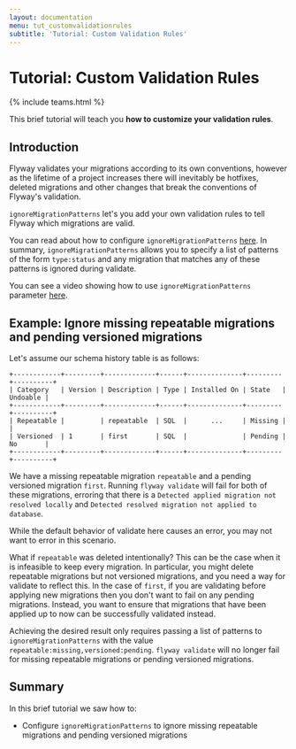 ```yaml
---
layout: documentation
menu: tut_customvalidationrules
subtitle: 'Tutorial: Custom Validation Rules'
---
```

# Tutorial: Custom Validation Rules
{% include teams.html %}

This brief tutorial will teach you **how to customize your validation rules**.

## Introduction

Flyway validates your migrations according to its own conventions, however as the lifetime of a project increases there will inevitably be hotfixes, deleted migrations and other changes that break the conventions of Flyway's validation.

`ignoreMigrationPatterns` let's you add your own validation rules to tell Flyway which migrations are valid.

You can read about how to configure `ignoreMigrationPatterns` [here](/documentation/configuration/parameters/ignoreMigrationPatterns). In summary, `ignoreMigrationPatterns` allows you to specify a list of patterns of the form `type:status` and any migration that matches any of these patterns is ignored during validate.

You can see a video showing how to use `ignoreMigrationPatterns` parameter [here](/blog/customize-validation-rules-with-ignoremigrationpatterns).

## Example: Ignore missing repeatable migrations and pending versioned migrations

Let's assume our schema history table is as follows:

```
+------------+---------+-------------+------+--------------+---------+----------+
| Category   | Version | Description | Type | Installed On | State   | Undoable |
+------------+---------+-------------+------+--------------+---------+----------+
| Repeatable |         | repeatable  | SQL  |      ...     | Missing |          |
| Versioned  | 1       | first       | SQL  |              | Pending | No       |
+------------+---------+-------------+------+--------------+---------+----------+
```

We have a missing repeatable migration `repeatable` and a pending versioned migration `first`. Running `flyway validate` will fail for both of these migrations, erroring that there is a `Detected applied migration not resolved locally` and `Detected resolved migration not applied to database`.

While the default behavior of validate here causes an error, you may not want to error in this scenario.

What if `repeatable` was deleted intentionally? This can be the case when it is infeasible to keep every migration. In particular, you might delete repeatable migrations but not versioned migrations, and you need a way for validate to reflect this. In the case of `first`, if you are validating before applying new migrations then you don't want to fail on any pending migrations. Instead, you want to ensure that migrations that have been applied up to now can be successfully validated instead.

Achieving the desired result only requires passing a list of patterns to `ignoreMigrationPatterns` with the value `repeatable:missing,versioned:pending`. `flyway validate` will no longer fail for missing repeatable migrations or pending versioned migrations.

## Summary

In this brief tutorial we saw how to:

- Configure `ignoreMigrationPatterns` to ignore missing repeatable migrations and pending versioned migrations
